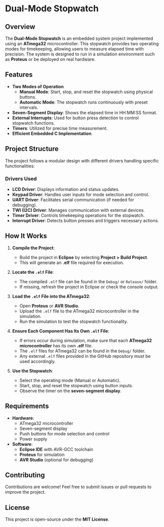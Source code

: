 # Dual-Mode Stopwatch

## Overview

The **Dual-Mode Stopwatch** is an embedded system project implemented using an **ATmega32** microcontroller. This stopwatch provides two operating modes for timekeeping, allowing users to measure elapsed time with precision. The system is designed to run in a simulation environment such as **Proteus** or be deployed on real hardware.

## Features
- **Two Modes of Operation**
  - **Manual Mode**: Start, stop, and reset the stopwatch using physical buttons.
  - **Automatic Mode**: The stopwatch runs continuously with preset intervals.
- **Seven-Segment Display**: Shows the elapsed time in HH:MM:SS format.
- **External Interrupts**: Used for button press detection to control stopwatch functions.
- **Timers**: Utilized for precise time measurement.
- **Efficient Embedded C Implementation**.

## Project Structure
The project follows a modular design with different drivers handling specific functionalities:

### **Drivers Used**
- **LCD Driver**: Displays information and status updates.
- **Keypad Driver**: Handles user inputs for mode selection and control.
- **UART Driver**: Facilitates serial communication (if needed for debugging).
- **TWI (I2C) Driver**: Manages communication with external devices.
- **Timer Driver**: Controls timekeeping operations for the stopwatch.
- **Interrupt Driver**: Detects button presses and triggers necessary actions.

## How It Works
1. **Compile the Project**:
   - Build the project in **Eclipse** by selecting **Project > Build Project**.
   - This will generate an **.elf** file required for execution.

2. **Locate the `.elf` File**:
   - The compiled `.elf` file can be found in the `Debug/` or `Release/` folder.
   - If missing, refresh the project in Eclipse or check the console output.

3. **Load the `.elf` File into the ATmega32**:
   - Open **Proteus** or **AVR Studio**.
   - Upload the `.elf` file to the ATmega32 microcontroller in the simulation.
   - Run the simulation to test the stopwatch functionality.

4. **Ensure Each Component Has Its Own `.elf` File**:
   - If errors occur during simulation, make sure that each **ATmega32 microcontroller** has its own **.elf** file.
   - The `.elf` files for ATmega32 can be found in the `Debug/` folder.
   - Any external `.elf` files provided in the GitHub repository must be used accordingly.

5. **Use the Stopwatch**:
   - Select the operating mode (Manual or Automatic).
   - Start, stop, and reset the stopwatch using button inputs.
   - Observe the timer on the **seven-segment display**.

## Requirements
- **Hardware**:
  - ATmega32 microcontroller
  - Seven-segment display
  - Push buttons for mode selection and control
  - Power supply
- **Software**:
  - **Eclipse IDE** with AVR-GCC toolchain
  - **Proteus** for simulation
  - **AVR Studio** (optional for debugging)

## Contributing
Contributions are welcome! Feel free to submit issues or pull requests to improve the project.

## License
This project is open-source under the **MIT License**.

